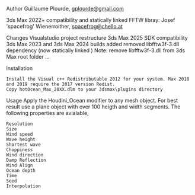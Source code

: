 Author
Guillaume Plourde, gplourde@gmail.com

3ds Max 2022+ compatibility and statically linked FFTW libray: 
Josef 'spacefrog' Wienerroither, spacefrog@chello.at


Changes
  Visualstudio project restructure 
	3ds Max 2025 SDK compatibility
	3ds Max 2023 and 3ds Max 2024 builds added
    removed libfftw3f-3.dll dependency (now statically linked )
    Note: remove libfftw3f-3.dll from 3ds Max root folder ...

Installation

    Install the Visual c++ Redistributable 2012 for your system. Max 2018 and 2019 require the 2017 version Redist.    
    Copy hotOcean_Max_20XX.dlm to your 3dsmax\plugins directory

Usage
Apply the Houdini_Ocean modifier to any mesh object. For best result use a plane object with over 100 heigth and width segments. The following properties are avialable,

    Resolution
    Size
    Wind speed
    Wave height
    Shortest wave
    Choppiness
    Wind direction
    Damp Reflection
    Wind Align
    Ocean depth
    Time
    Seed
    Interpolation
